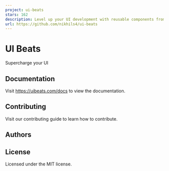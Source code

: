 ```yaml
---
project: ui-beats
stars: 162
description: Level up your UI development with reusable components from UI Beats, crafted with React, Typescript, Tailwind CSS, and Framer Motion.
url: https://github.com/nikhils4/ui-beats
---
```


UI Beats
========

Supercharge your UI

Documentation
-------------

Visit https://uibeats.com/docs to view the documentation.

Contributing
------------

Visit our contributing guide to learn how to contribute.

Authors
-------

License
-------

Licensed under the MIT license.

